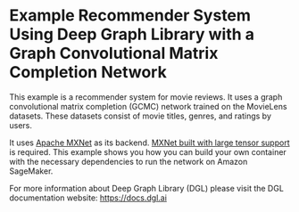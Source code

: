 # Example Recommender System Using Deep Graph Library with a Graph Convolutional Matrix Completion Network
This example is a recommender system for movie reviews. It uses a graph convolutional matrix completion (GCMC) network trained on the MovieLens datasets. These datasets consist of movie titles, genres, and ratings by users.

It uses [Apache MXNet](https://mxnet.apache.org/) as its backend. [MXNet built with large tensor support](https://mxnet.apache.org/api/faq/large_tensor_support) is required. This example shows you how you can build your own container with the necessary dependencies to run the network on Amazon SageMaker.

For more information about Deep Graph Library (DGL) please visit the DGL documentation website: https://docs.dgl.ai
